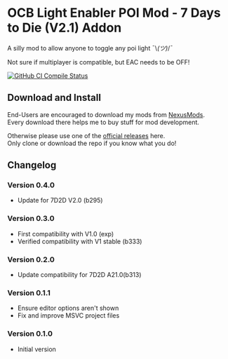 # OCB Light Enabler POI Mod - 7 Days to Die (V2.1) Addon

A silly mod to allow anyone to toggle any poi light ¯\\_(ツ)_/¯

Not sure if multiplayer is compatible, but EAC needs to be OFF!

[![GitHub CI Compile Status][4]][3]

## Download and Install

End-Users are encouraged to download my mods from [NexusMods][5].  
Every download there helps me to buy stuff for mod development.

Otherwise please use one of the [official releases][2] here.  
Only clone or download the repo if you know what you do!

## Changelog

### Version 0.4.0

- Update for 7D2D V2.0 (b295)

### Version 0.3.0

- First compatibility with V1.0 (exp)
- Verified compatibility with V1 stable (b333)

### Version 0.2.0

- Update compatibility for 7D2D A21.0(b313)

### Version 0.1.1

- Ensure editor options aren't shown
- Fix and improve MSVC project files

### Version 0.1.0

- Initial version

[1]: https://github.com/OCB7D2D/OcbLightEnablerPOI
[2]: https://github.com/OCB7D2D/OcbLightEnablerPOI/releases
[3]: https://github.com/OCB7D2D/OcbLightEnablerPOI/actions/workflows/ci.yml
[4]: https://github.com/OCB7D2D/OcbLightEnablerPOI/actions/workflows/ci.yml/badge.svg
[5]: https://www.nexusmods.com/7daystodie/mods/2383